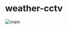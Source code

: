 # weather-cctv
![main](https://file.notion.so/f/f/a1aa13cc-816d-4cad-9aad-b137ec45f1c4/52908042-1945-4cdb-99a3-d7a5ced2253a/image.png?table=block&id=1d600b4b-bc04-8041-b838-fceb5aca3485&spaceId=a1aa13cc-816d-4cad-9aad-b137ec45f1c4&expirationTimestamp=1744761600000&signature=RHG9blbuk9_hYHCyOAqIM9P_a4ErKpmtJ1bW6C2bi9k&downloadName=image.png)
